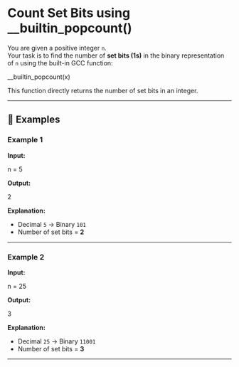 # Count Set Bits using __builtin_popcount()

You are given a positive integer `n`.  
Your task is to find the number of **set bits (1s)** in the binary representation of `n` using the built-in GCC function:

__builtin_popcount(x)


This function directly returns the number of set bits in an integer.

---

## 🔹 Examples

### Example 1
**Input:**  

n = 5

**Output:**  

2

**Explanation:**  
- Decimal `5` → Binary `101`  
- Number of set bits = **2**

---

### Example 2
**Input:**  

n = 25

**Output:**  

3

**Explanation:**  
- Decimal `25` → Binary `11001`  
- Number of set bits = **3**

---
